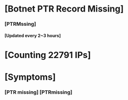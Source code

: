 # [Botnet PTR Record Missing]
### [PTRMssing]
#### [Updated every 2~3 hours]

# [Counting 22791 IPs]

# [Symptoms] 
###   [PTR missing] [PTRmissing]

